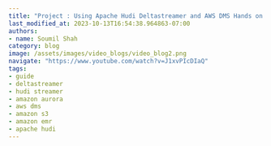 ```yaml
---
title: "Project : Using Apache Hudi Deltastreamer and AWS DMS Hands on Lab# Part 4"
last_modified_at: 2023-10-13T16:54:38.964863-07:00
authors:
- name: Soumil Shah
category: blog
image: /assets/images/video_blogs/video_blog2.png
navigate: "https://www.youtube.com/watch?v=J1xvPIcDIaQ"
tags:
- guide
- deltastreamer
- hudi streamer
- amazon aurora
- aws dms
- amazon s3
- amazon emr
- apache hudi
---
```

